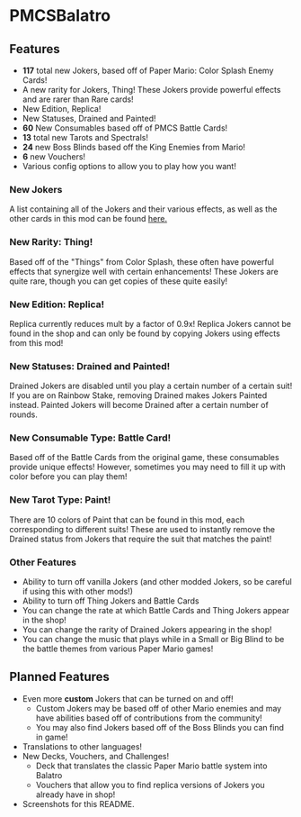 # PMCSBalatro

## Features
- **117** total new Jokers, based off of Paper Mario: Color Splash Enemy Cards!
- A new rarity for Jokers, Thing! These Jokers provide powerful effects and are rarer than Rare cards!
- New Edition, Replica!
- New Statuses, Drained and Painted!
- **60** New Consumables based off of PMCS Battle Cards!
- **13** total new Tarots and Spectrals!
- **24** new Boss Blinds based off the King Enemies from Mario!
- **6** new Vouchers!
- Various config options to allow you to play how you want!

### New Jokers
A list containing all of the Jokers and their various effects, as well as the other cards in this mod can be found [here.](https://docs.google.com/spreadsheets/d/1ehufdjT9kCz5n27Fg7r3Jgo9ASitgImbhOztxyOh8qI/edit?usp=sharing)

### New Rarity: Thing!
Based off of the "Things" from Color Splash, these often have powerful effects that synergize well with certain enhancements!
These Jokers are quite rare, though you can get copies of these quite easily!

### New Edition: Replica!
Replica currently reduces mult by a factor of 0.9x!
Replica Jokers cannot be found in the shop and can only be found by copying Jokers using effects from this mod!

### New Statuses: Drained and Painted!
Drained Jokers are disabled until you play a certain number of a certain suit! If you are on Rainbow Stake, removing Drained
makes Jokers Painted instead. Painted Jokers will become Drained after a certain number of rounds.

### New Consumable Type: Battle Card!
Based off of the Battle Cards from the original game, these consumables provide unique effects! However, sometimes
you may need to fill it up with color before you can play them!

### New Tarot Type: Paint!
There are 10 colors of Paint that can be found in this mod, each corresponding to different suits! These are
used to instantly remove the Drained status from Jokers that require the suit that matches the paint!

### Other Features
- Ability to turn off vanilla Jokers (and other modded Jokers, so be careful if using this with other mods!)
- Ability to turn off Thing Jokers and Battle Cards
- You can change the rate at which Battle Cards and Thing Jokers appear in the shop!
- You can change the rarity of Drained Jokers appearing in the shop!
- You can change the music that plays while in a Small or Big Blind to be the battle themes from various Paper Mario games!

## Planned Features
- Even more **custom** Jokers that can be turned on and off!
  - Custom Jokers may be based off of other Mario enemies and may have abilities based off of contributions from the community!
  - You may also find Jokers based off of the Boss Blinds you can find in game!
- Translations to other languages!
- New Decks, Vouchers, and Challenges!
  - Deck that translates the classic Paper Mario battle system into Balatro
  - Vouchers that allow you to find replica versions of Jokers you already have in shop!
- Screenshots for this README.
